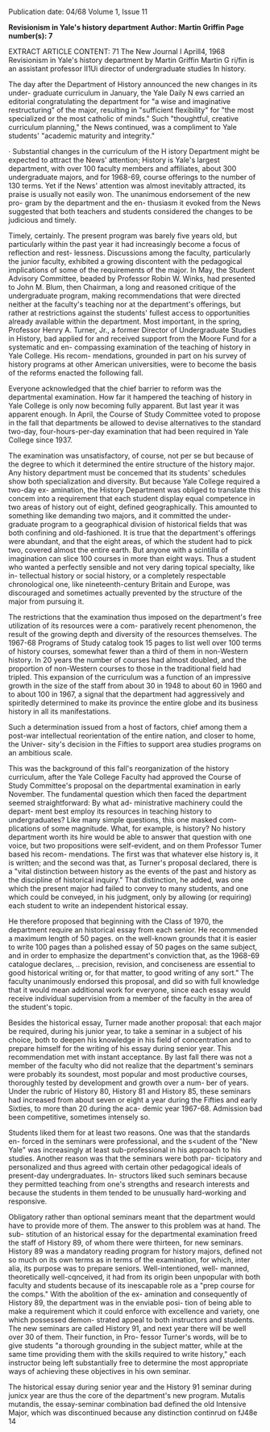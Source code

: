 Publication date: 04/68
Volume 1, Issue 11

**Revisionism in Yale's history department**
**Author: Martin Griffin**
**Page number(s): 7**

EXTRACT ARTICLE CONTENT:
71 The New Journal I Aprill4, 1968 
Revisionism in Yale's 
history department 
by Martin Griffin 
Martin G ri/fin is an assistant professor 
II1Ui director of undergraduate studies 
In history. 

The day after the Department of History 
announced the new changes in its under-
graduate curriculum in January, the 
Yale Daily N ews carried an editorial 
congratulating the department for "a wise 
and imaginative restructuring" of the 
major, resulting in "sufficient flexibility" 
for "the most specialized or the most 
catholic of minds." Such "thoughtful, 
creative curriculum planning," the News 
continued, was a compliment to Yale 
students' "academic maturity and 
integrity." 

· Substantial changes in the curriculum 
of the H istory Department might be 
expected to attract the News' attention; 
History is Yale's largest department, 
with over 100 faculty members and 
affiliates, about 300 undergraduate majors, 
and for 1968-69, course offerings to the 
number of 130 terms. Yet if the News' 
attention was almost inevitably attracted, 
its praise is usually not easily won. The 
unanimous endorsement of the new pro-
gram by the department and the en-
thusiasm it evoked from the News 
suggested that both teachers and students 
considered the changes to be judicious 
and timely. 

Timely, certainly. The present program 
was barely five years old, but particularly 
within the past year it had increasingly 
become a focus of reflection and rest-
lessness. Discussions among the faculty, 
particularly the junior faculty, exhibited a 
growing discontent with the pedagogical 
implications of some of the requirements 
of the major. In May, the Student Advisory 
Committee, beaded by Professor Robin 
W. Winks, had presented to John M. Blum, 
then Chairman, a long and reasoned 
critique of the undergraduate program, 
making recommendations that were 
directed neither at the faculty's teaching 
nor at the department's offerings, but 
rather at restrictions against the students' 
fullest access to opportunities already 
available within the department. Most 
important, in the spring, Professor Henry 
A. Turner, Jr., a former Director of 
Undergraduate Studies in History, bad 
applied for and received support from the 
Moore Fund for a systematic and en-
compassing examination of the teaching 
of history in Yale College. His recom-
mendations, grounded in part on his survey 
of history programs at other American 
universities, were to become the basis of 
the reforms enacted the following fall. 

Everyone acknowledged that the chief 
barrier to reform was the departmental 
examination. How far it hampered the 
teaching of history in Yale College is only 
now becoming fully apparent. But last 
year it was apparent enough. In April, the 
Course of Study Committee voted to 
propose in the fall that departments be 
allowed to devise alternatives to the 
standard two-day, four-hours-per-day 
examination that had been required 
in Yale College since 1937. 

The examination was unsatisfactory, of 
course, not per se but because of the 
degree to which it determined the entire 
structure of the history major. Any 
history department must be concemed 
that its students' schedules show both 
specialization and diversity. But because 
Yale College required a two-day ex-
amination, the History Department was 
obliged to translate this concem into 
a requirement that each student display 
equal competence in two areas of history 
out of eight, defined geographically. This 
amounted to something like demanding 
two majors, and it committed the under-
graduate program to a geographical 
division of historical fields that was both 
confining and old-fashioned. It is true that 
the department's offerings were abundant, 
and that the eight areas, of which the 
student had to pick two, covered almost 
the entire earth. But anyone with a scintilla 
of imagination can slice 100 courses in 
more than eight ways. Thus a student who 
wanted a perfectly sensible and not very 
daring topical specialty, like in-
tellectual history or social history, or a 
completely respectable chronological one, 
like nineteenth-century Britain and 
Europe, was discouraged and sometimes 
actually prevented by the structure of 
the major from pursuing it. 

The restrictions that the examination 
thus imposed on the department's free 
utilization of its resources were a com-
paratively recent phenomenon, the result 
of the growing depth and diversity of the 
resources themselves. The 1967-68 
Programs of Study catalog took 15 pages 
to list well over 100 terms of history 
courses, somewhat fewer than a third of 
them in non-Western history. In 20 years 
the number of courses had almost doubled, 
and the proportion of non-Western courses 
to those in the traditional field had tripled. 
This expansion of the curriculum was a 
function of an impressive growth in the 
size of the staff from about 30 in 1948 to 
about 60 in 1960 and to about 100 in 
1967, a signal that the department had 
aggressively and spiritedly determined to 
make its province the entire globe and its 
business history in all its manifestations. 

Such a determination issued from a host of 
factors, chief among them a post-war 
intellectual reorientation of the entire 
nation, and closer to home, the Univer-
sity's decision in the Fifties to support area 
studies programs on an ambitious scale. 

This was the background of this fall's 
reorganization of the history curriculum, 
after the Yale College Faculty had 
approved the Course of Study Committee's 
proposal on the departmental examination 
in early November. The fundamental 
question which then faced the department 
seemed straightforward: By what ad-
ministrative machinery could the depart-
ment best employ its resources in teaching 
history to undergraduates? Like many 
simple questions, this one masked com-
plications of some magnitude. What, for 
example, is history? No history department 
worth its hire would be able to answer 
that question with one voice, but two 
propositions were self-evident, and on 
them Professor Tumer based his recom-
mendations. The first was that whatever 
else history is, it is written; and the second 
was that, as Turner's proposal declared, 
there is a "vital distinction between history 
as the events of the past and history as 
the discipline of historical inquiry." That 
distinction, he added, was one which the 
present major had failed to convey to 
many students, and one which could be 
conveyed, in his judgment, only by 
allowing (or requiring) each student to 
write an independent historical essay. 

He therefore proposed that beginning 
with the Class of 1970, the department 
require an historical essay from each 
senior. He recommended a maximum 
length of 50 pages. on the well-known 
grounds that it is easier to write 100 pages 
than a polished essay of 50 pages on the 
same subject, and in order to emphasize 
the department's conviction that, as the 
1968-69 catalogue declares, .. precision, 
revision, and conciseness are essential to 
good historical writing or, for that matter, 
to good writing of any sort." The faculty 
unanimously endorsed this proposal, and 
did so with full knowledge that it would 
mean additional work for everyone, since 
each essay would receive individual 
supervision from a member of the faculty 
in the area of the student's topic. 

Besides the historical essay, Turner 
made another proposal: that each major 
be required, during his junior year, to take 
a seminar in a subject of his choice, both 
to deepen his knowledge in his field of 
concentration and to prepare himself for 
the writing of his essay during senior year. 
This recommendation met with instant 
acceptance. By last fall there was not a 
member of the faculty who did not realize 
that the department's seminars were 
probably its soundest, most popular and 
most productive courses, thoroughly tested 
by development and growth over a num-
ber of years. Under the rubric of History 
80, History 81 and History 85, these 
seminars had increased from about seven 
or eight a year during the Fifties and early 
Sixties, to more than 20 during the aca-
demic year 1967-68. Admission bad been 
competitive, sometimes intensely so. 

Students liked them for at least two 
reasons. One was that the standards en-
forced in the seminars were professional, 
and the s<udent of the "New Yale" was 
increasingly at least sub-professional in his 
approach to his studies. Another reason 
was that the seminars were both par-
ticipatory and personalized and thus 
agreed with certain other pedagogical 
ideals of present-day undergraduates. In-
structors liked such seminars because they 
permitted teaching from one's strengths 
and research interests and because the 
students in them tended to be unusually 
hard-working and responsive. 

Obligatory rather than optional 
seminars meant that the department would 
have to provide more of them. The answer 
to this problem was at hand. The sub-
stitution of an historical essay for the 
departmental examination freed the staff 
of History 89, of whom there were 
thirteen, for new seminars. History 89 
was a mandatory reading program for 
history majors, defined not so much on its 
own terms as in terms of the examination, 
for which, inter alia, its purpose was to 
prepare seniors. Well-intentioned, well-
manned, theoretically well-cqnceived, it 
had from its origin been unpopular with 
both faculty and students because of its 
inescapable role as a "prep course for the 
comps." With the abolition of the ex-
amination and consequently of History 89, 
the department was in the enviable posi-
tion of being able to make a requirement 
which it could enforce with excellence and 
variety, one which possessed demon-
strated appeal to both instructors and 
students. The new seminars are called 
History 91, and next year there will be well 
over 30 of them. Their function, in Pro-
fessor Turner's words, will be to give 
students "a thorough grounding in the 
subject matter, while at the same time 
providing them with the skills required to 
write history," each instructor being left 
substantially free to determine the most 
appropriate ways of achieving these 
objectives in his own seminar. 

The historical essay during senior year 
and the History 91 seminar during junicx 
year are thus the core of the department's 
new program. Mutalis mutandis, the 
essay-seminar combination bad defined 
the old Intensive Major, which was 
discontinued because any distinction 
continrud on fJ48e 14